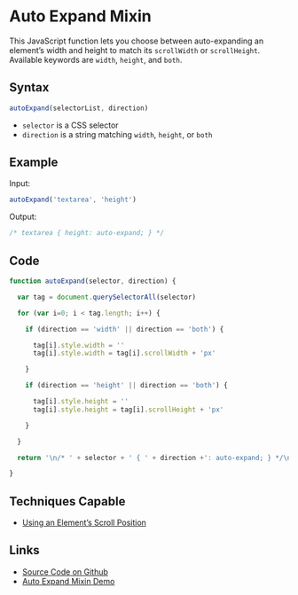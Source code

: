 # Auto Expand Mixin

This JavaScript function lets you choose between auto-expanding an element’s width and height to match its `scrollWidth` or `scrollHeight`. Available keywords are `width`, `height`, and `both`.

## Syntax

```javascript
autoExpand(selectorList, direction)
```

- `selector` is a CSS selector
- `direction` is a string matching `width`, `height`, or `both`

## Example

Input:

```javascript
autoExpand('textarea', 'height')
```

Output:

```css
/* textarea { height: auto-expand; } */
```

## Code

```javascript
function autoExpand(selector, direction) {

  var tag = document.querySelectorAll(selector)

  for (var i=0; i < tag.length; i++) {

    if (direction == 'width' || direction == 'both') {

      tag[i].style.width = ''
      tag[i].style.width = tag[i].scrollWidth + 'px'

    }

    if (direction == 'height' || direction == 'both') {

      tag[i].style.height = ''
      tag[i].style.height = tag[i].scrollHeight + 'px'

    }

  }

  return '\n/* ' + selector + ' { ' + direction +': auto-expand; } */\n'

}
```

## Techniques Capable

- [Using an Element’s Scroll Position](../techniques/element-scroll.html)

## Links

- [Source Code on Github](https://github.com/tomhodgins/reprocss/blob/master/mixins/auto-expand.js)
- [Auto Expand Mixin Demo](https://tomhodgins.github.io/reprocss/test/auto-expand-mixin.html)